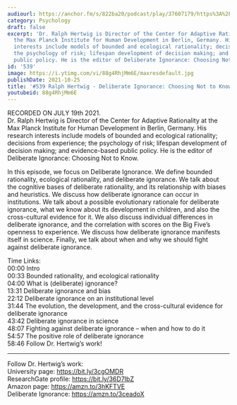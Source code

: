 ```yaml
---
audiourl: https://anchor.fm/s/822ba20/podcast/play/37607179/https%3A%2F%2Fd3ctxlq1ktw2nl.cloudfront.net%2Fstaging%2F2021-6-21%2F6bbf875f-5efc-fd82-5e8e-d18db6beb29d.m4a
category: Psychology
draft: false
excerpt: 'Dr. Ralph Hertwig is Director of the Center for Adaptive Rationality at
  the Max Planck Institute for Human Development in Berlin, Germany. His research
  interests include models of bounded and ecological rationality; decisions from experience;
  the psychology of risk; lifespan development of decision making; and evidence-based
  public policy. He is the editor of Deliberate Ignorance: Choosing Not to Know.'
id: '539'
image: https://i.ytimg.com/vi/88g4RhjMm6E/maxresdefault.jpg
publishDate: 2021-10-25
title: '#539 Ralph Hertwig - Deliberate Ignorance: Choosing Not to Know'
youtubeid: 88g4RhjMm6E
---
```

<div class="timelinks">

RECORDED ON JULY 19th 2021.  
Dr. Ralph Hertwig is Director of the Center for Adaptive Rationality at the Max Planck Institute for Human Development in Berlin, Germany. His research interests include models of bounded and ecological rationality; decisions from experience; the psychology of risk; lifespan development of decision making; and evidence-based public policy. He is the editor of Deliberate Ignorance: Choosing Not to Know.

In this episode, we focus on Deliberate Ignorance. We define bounded rationality, ecological rationality, and deliberate ignorance. We talk about the cognitive bases of deliberate rationality, and its relationship with biases and heuristics. We discuss how deliberate ignorance can occur in institutions. We talk about a possible evolutionary rationale for deliberate ignorance, what we know about its development in children, and also the cross-cultural evidence for it. We also discuss individual differences in deliberate ignorance, and the correlation with scores on the Big Five’s openness to experience. We discuss how deliberate ignorance manifests itself in science. Finally, we talk about when and why we should fight against deliberate ignorance. 

Time Links:  
<time>00:00</time> Intro  
<time>00:33</time> Bounded rationality, and ecological rationality  
<time>04:00</time> What is (deliberate) ignorance?  
<time>13:31</time> Deliberate ignorance and bias  
<time>22:12</time> Deliberate ignorance on an institutional level  
<time>31:44</time> The evolution, the development, and the cross-cultural evidence for deliberate ignorance  
<time>43:42</time> Deliberate ignorance in science  
<time>48:07</time> Fighting against deliberate ignorance – when and how to do it  
<time>54:57</time> The positive role of deliberate ignorance  
<time>58:46</time> Follow Dr. Hertwig’s work!

---

Follow Dr. Hertwig’s work:  
University page: https://bit.ly/3cgOMDR  
ResearchGate profile: https://bit.ly/36D7IbZ  
Amazon page: https://amzn.to/3hKFTVE  
Deliberate Ignorance: https://amzn.to/3ceadoX
</div>

